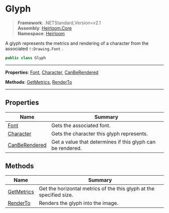 # Glyph

> **Framework**: .NETStandard,Version=v2.1  
> **Assembly**: [Heirloom.Core][0]  
> **Namespace**: [Heirloom][0]  

A glyph represents the metrics and rendering of a character from the associated `!:Drawing.Font` .

```cs
public class Glyph
```

--------------------------------------------------------------------------------

**Properties**: [Font][1], [Character][2], [CanBeRendered][3]

**Methods**: [GetMetrics][4], [RenderTo][5]

--------------------------------------------------------------------------------

## Properties

| Name               | Summary                                                    |
|--------------------|------------------------------------------------------------|
| [Font][1]          | Gets the associated font.                                  |
| [Character][2]     | Gets the character this glyph represents.                  |
| [CanBeRendered][3] | Get a value that determines if this glyph can be rendered. |

## Methods

| Name            | Summary                                                             |
|-----------------|---------------------------------------------------------------------|
| [GetMetrics][4] | Get the horizontal metrics of the this glyph at the specified size. |
| [RenderTo][5]   | Renders the glyph into the image.                                   |

[0]: ..\Heirloom.Core.md
[1]: Heirloom.Glyph.Font.md
[2]: Heirloom.Glyph.Character.md
[3]: Heirloom.Glyph.CanBeRendered.md
[4]: Heirloom.Glyph.GetMetrics.md
[5]: Heirloom.Glyph.RenderTo.md
